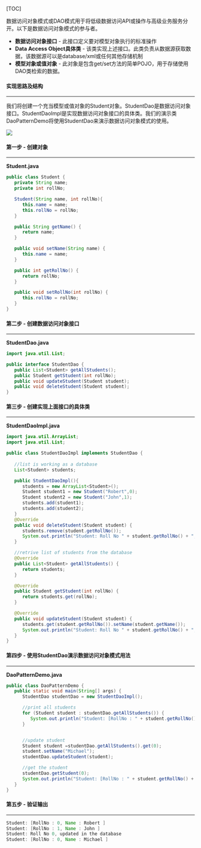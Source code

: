 [TOC]

数据访问对象模式或DAO模式用于将低级数据访问API或操作与高级业务服务分开。以下是数据访问对象模式的参与者。

- **数据访问对象接口** - 此接口定义要对模型对象执行的标准操作
- **Data Access Object具体类** - 该类实现上述接口。此类负责从数据源获取数据，该数据源可以是database/xml或任何其他存储机制
- **模型对象或值对象** - 此对象是包含get/set方法的简单POJO，用于存储使用DAO类检索的数据。

####  实现思路及结构

---

我们将创建一个充当模型或值对象的Student对象。StudentDao是数据访问对象接口。StudentDaoImpl是实现数据访问对象接口的具体类。我们的演示类DaoPatternDemo将使用StudentDao来演示数据访问对象模式的使用。

![](http://qingbooks.oss-cn-beijing.aliyuncs.com/projects/java_design_pattern/157cbdc61fd244a1.png)

####  第一步 - 创建对象

---

**Student.java**

```java
public class Student {
   private String name;
   private int rollNo;

   Student(String name, int rollNo){
      this.name = name;
      this.rollNo = rollNo;
   }

   public String getName() {
      return name;
   }

   public void setName(String name) {
      this.name = name;
   }

   public int getRollNo() {
      return rollNo;
   }

   public void setRollNo(int rollNo) {
      this.rollNo = rollNo;
   }
}
```

####  第二步 - 创建数据访问对象接口

---

**StudentDao.java**

```java
import java.util.List;

public interface StudentDao {
   public List<Student> getAllStudents();
   public Student getStudent(int rollNo);
   public void updateStudent(Student student);
   public void deleteStudent(Student student);
}
```

#### 第三步 - 创建实现上面接口的具体类

---

**StudentDaoImpl.java**

```java
import java.util.ArrayList;
import java.util.List;

public class StudentDaoImpl implements StudentDao {
	
   //list is working as a database
   List<Student> students;

   public StudentDaoImpl(){
      students = new ArrayList<Student>();
      Student student1 = new Student("Robert",0);
      Student student2 = new Student("John",1);
      students.add(student1);
      students.add(student2);		
   }
   @Override
   public void deleteStudent(Student student) {
      students.remove(student.getRollNo());
      System.out.println("Student: Roll No " + student.getRollNo() + ", deleted from database");
   }

   //retrive list of students from the database
   @Override
   public List<Student> getAllStudents() {
      return students;
   }

   @Override
   public Student getStudent(int rollNo) {
      return students.get(rollNo);
   }

   @Override
   public void updateStudent(Student student) {
      students.get(student.getRollNo()).setName(student.getName());
      System.out.println("Student: Roll No " + student.getRollNo() + ", updated in the database");
   }
}
```

#### 第四步 - 使用StudentDao演示数据访问对象模式用法

---

**DaoPatternDemo.java**

```java
public class DaoPatternDemo {
   public static void main(String[] args) {
      StudentDao studentDao = new StudentDaoImpl();

      //print all students
      for (Student student : studentDao.getAllStudents()) {
         System.out.println("Student: [RollNo : " + student.getRollNo() + ", Name : " + student.getName() + " ]");
      }


      //update student
      Student student =studentDao.getAllStudents().get(0);
      student.setName("Michael");
      studentDao.updateStudent(student);

      //get the student
      studentDao.getStudent(0);
      System.out.println("Student: [RollNo : " + student.getRollNo() + ", Name : " + student.getName() + " ]");		
   }
}
```

#### 第五步 - 验证输出

---

```java
Student: [RollNo : 0, Name : Robert ]
Student: [RollNo : 1, Name : John ]
Student: Roll No 0, updated in the database
Student: [RollNo : 0, Name : Michael ]
```
